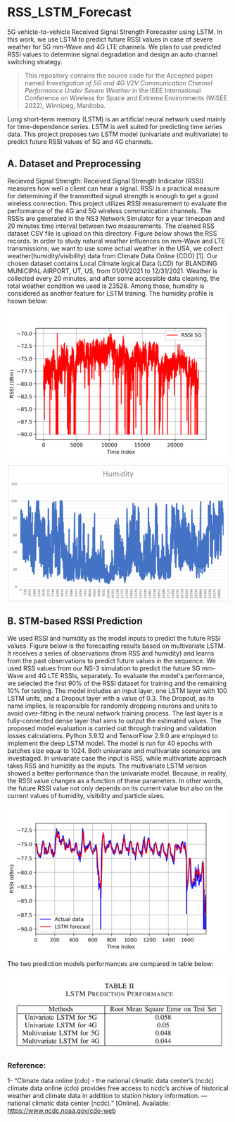 # RSS_LSTM_Forecast
5G vehicle-to-vehicle Received Signal Strength Forecaster using LSTM. In this work, we use LSTM to predict future RSSI values in case of severe weather for 5G mm-Wave and 4G LTE channels. We plan to use predicted RSSI values to determine signal degradation and design an auto channel switching strategy.

> This repository contains the source code for the Accepted paper named *Investigation of 5G and 4G V2V Communication Channel Performance Under Severe Weather* in the IEEE International Conference on Wireless for Space and Extreme Environments (WiSEE 2022), Winnipeg, Manitoba.

Long short-term memory (LSTM) is an artificial neural network used mainly for time-dependence series. LSTM is well suited for predicting time series data. This project proposes two LSTM model (univariate and multivariate) to predict future RSSI values of 5G and 4G channels.

## A. Dataset and Preprocessing
Recieved Signal Strength: Received Signal Strength Indicator (RSSI) measures how well a client can hear a signal. RSSI is a practical measure for determining if the transmitted signal strength is enough to get a good wireless connection. This project utilizes RSSI measurement to evaluate the performance of the 4G and 5G wireless communication channels. The RSSIs are generated in the NS3 Network Simulator for a year timespan and 20 minutes time interval between two measurements. The cleaned RSS dataset CSV file is upload on this directory. Figure below shows the RSS records. In order to study natural weather influences on mm-Wave and LTE transmissions; we want to use some actual weather in the USA, we collect weather(humidity/visibility) data from Climate Data Online (CDO) [1]. Our chosen dataset contains Local Climate logical Data (LCD) for BLANDING MUNICIPAL AIRPORT, UT, US, from 01/01/2021 to 12/31/2021. Weather is collected every 20 minutes, and after some accessible data cleaning, the total weather condition we used is 23528. Among those, humidity is considered as another feature for LSTM traning. The humidity profile is hsown below: 

<p align="center">
  <img src="images_RSS_LSTM_git/RSSI_5G_raw_data.png" width=500>
</p>

<p align="center">
  <img src="images_RSS_LSTM_git/Humidity.png" width=500>
</p>

## B. STM-based RSSI Prediction
We used RSSI and humidity as the model inputs to predict the future RSSI values. Figure below is the forecasting results based on multivariate LSTM. It receives a series of observations (from RSS and humidity) and learns from the past observations to predict future values in the sequence. We used RSS values from our NS-3 simulation to predict the future 5G mm-Wave and 4G LTE RSSIs, separately. To evaluate the model's performance, we selected the first 90\% of the RSSI dataset for training and the remaining 10\% for testing. 
The model includes an input layer, one LSTM layer with 100 LSTM units, and a Dropout layer with a value of 0.3. The Dropout, as its name implies, is responsible for randomly dropping neurons and units to avoid over-fitting in the neural network training process. The last layer is a fully-connected dense layer that aims to output the estimated values. The proposed model evaluation is carried out through training and validation losses calculations. Python 3.9.12 and TensorFlow 2.9.0 are employed to implement the deep LSTM model. The model is run for 40 epochs with batches size equal to 1024. Both univariate and multivariate scenarios are investiaged. In univariate case the input is RSS, while multivariate approach takes RSS and humidity as the inputs. The multivariate LSTM version showed a better performance than the univariate model. Because, in reality, the RSSI value changes as a function of these parameters. In other words, the future RSSI value not only depends on its current value but also on the current values of humidity, visibility and particle sizes.

<p align="center">
  <img src="images_RSS_LSTM_git/Univar_LSTM_forecast_RSSI_5G.png" width=500>
</p>


The two prediction models performances are compared in table below:
<p align="center">
  <img src="images_RSS_LSTM_git/Uni_Multi_LSTM_Compare.JPG" width=500>
</p>




### Reference:
1- “Climate data online (cdo) - the national climatic data center’s
(ncdc) climate data online (cdo) provides free access to ncdc’s
archive of historical weather and climate data in addition to station
history information. — national climatic data center (ncdc).” [Online].
Available: https://www.ncdc.noaa.gov/cdo-web
